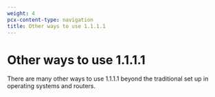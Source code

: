 ```yaml
---
weight: 4
pcx-content-type: navigation
title: Other ways to use 1.1.1.1
---
```


# Other ways to use 1.1.1.1

There are many other ways to use 1.1.1.1 beyond the traditional set up in operating systems and routers. 

<DirectoryListing path="/other-ways-to-use-1.1.1.1"/>
